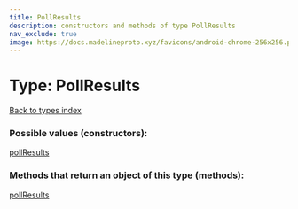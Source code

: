 ```yaml
---
title: PollResults
description: constructors and methods of type PollResults
nav_exclude: true
image: https://docs.madelineproto.xyz/favicons/android-chrome-256x256.png
---
```

# Type: PollResults
[Back to types index](index.md)



### Possible values (constructors):

[pollResults](/API_docs/constructors/pollResults.md)  



### Methods that return an object of this type (methods):



[pollResults](/API_docs/constructors/pollResults.md)  


